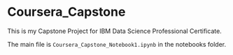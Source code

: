 # Coursera_Capstone
This is my Capstone Project for IBM Data Science Professional Certificate.

The main file is `Coursera_Capstone_Notebook1.ipynb` in the notebooks folder.
